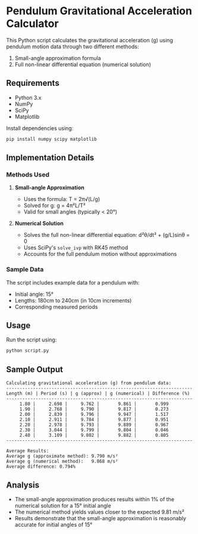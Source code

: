 # Pendulum Gravitational Acceleration Calculator

This Python script calculates the gravitational acceleration (g) using pendulum motion data through two different methods:
1. Small-angle approximation formula
2. Full non-linear differential equation (numerical solution)

## Requirements

- Python 3.x
- NumPy
- SciPy
- Matplotlib

Install dependencies using:
```bash
pip install numpy scipy matplotlib
```

## Implementation Details

### Methods Used

1. **Small-angle Approximation**
   - Uses the formula: T = 2π√(L/g)
   - Solved for g: g = 4π²L/T²
   - Valid for small angles (typically < 20°)

2. **Numerical Solution**
   - Solves the full non-linear differential equation: d²θ/dt² + (g/L)sinθ = 0
   - Uses SciPy's `solve_ivp` with RK45 method
   - Accounts for the full pendulum motion without approximations

### Sample Data

The script includes example data for a pendulum with:
- Initial angle: 15°
- Lengths: 180cm to 240cm (in 10cm increments)
- Corresponding measured periods

## Usage

Run the script using:
```bash
python script.py
```

## Sample Output

```
Calculating gravitational acceleration (g) from pendulum data:
----------------------------------------------------------------------
Length (m) | Period (s) | g (approx) | g (numerical) | Difference (%)
----------------------------------------------------------------------
     1.80 |     2.698 |     9.762 |       9.861 |       0.999
     1.90 |     2.768 |     9.790 |       9.817 |       0.273
     2.00 |     2.839 |     9.796 |       9.947 |       1.517
     2.10 |     2.911 |     9.784 |       9.877 |       0.951
     2.20 |     2.978 |     9.793 |       9.889 |       0.967
     2.30 |     3.044 |     9.799 |       9.804 |       0.046
     2.40 |     3.109 |     9.802 |       9.882 |       0.805
----------------------------------------------------------------------

Average Results:
Average g (approximate method): 9.790 m/s²
Average g (numerical method):   9.868 m/s²
Average difference: 0.794%
```

## Analysis

- The small-angle approximation produces results within 1% of the numerical solution for a 15° initial angle
- The numerical method yields values closer to the expected 9.81 m/s²
- Results demonstrate that the small-angle approximation is reasonably accurate for initial angles of 15°
